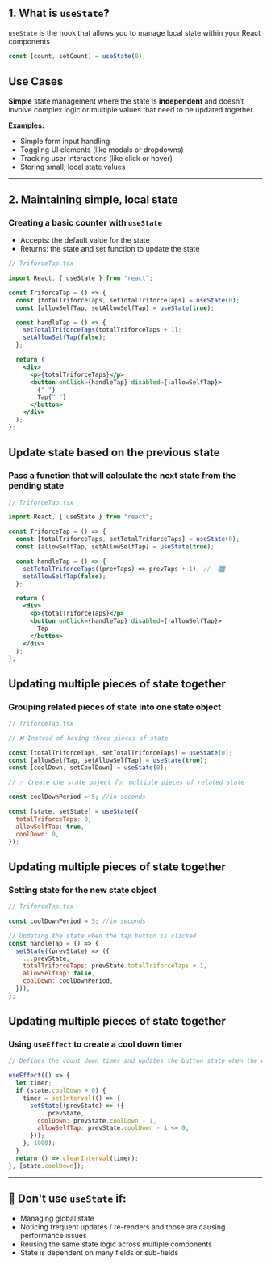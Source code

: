 ## 1. What is `useState`?

`useState` is the hook that allows you to manage local state within your React components

```jsx
const [count, setCount] = useState(0);
```

## Use Cases

**Simple** state management where the state is **independent** and doesn’t involve complex logic or multiple values that need to be updated together.

**Examples:**

- Simple form input handling
- Toggling UI elements (like modals or dropdowns)
- Tracking user interactions (like click or hover)
- Storing small, local state values

<hr/>

## 2. Maintaining simple, local state

### Creating a basic counter with `useState`

- Accepts: the default value for the state
- Returns: the state and set function to update the state

```jsx
// TriforceTap.tsx

import React, { useState } from "react";

const TriforceTap = () => {
  const [totalTriforceTaps, setTotalTriforceTaps] = useState(0);
  const [allowSelfTap, setAllowSelfTap] = useState(true);

  const handleTap = () => {
    setTotalTriforceTaps(totalTriforceTaps + 1);
    setAllowSelfTap(false);
  };

  return (
    <div>
      <p>{totalTriforceTaps}</p>
      <button onClick={handleTap} disabled={!allowSelfTap}>
        {" "}
        Tap{" "}
      </button>
    </div>
  );
};
```

## Update state based on the previous state

### Pass a function that will calculate the next state from the pending state

```jsx
// TriforceTap.tsx

import React, { useState } from "react";

const TriforceTap = () => {
  const [totalTriforceTaps, setTotalTriforceTaps] = useState(0);
  const [allowSelfTap, setAllowSelfTap] = useState(true);

  const handleTap = () => {
    setTotalTriforceTaps((prevTaps) => prevTaps + 1); // 👈🏾
    setAllowSelfTap(false);
  };

  return (
    <div>
      <p>{totalTriforceTaps}</p>
      <button onClick={handleTap} disabled={!allowSelfTap}>
        Tap
      </button>
    </div>
  );
};
```

## Updating multiple pieces of state together

### Grouping related pieces of state into one state object

```jsx
// TriforceTap.tsx

// ❌ Instead of having three pieces of state

const [totalTriforceTaps, setTotalTriforceTaps] = useState(0);
const [allowSelfTap, setAllowSelfTap] = useState(true);
const [coolDown, setCoolDown] = useState(0);

// ✅ Create one state object for multiple pieces of related state

const coolDownPeriod = 5; //in seconds

const [state, setState] = useState({
  totalTriforceTaps: 0,
  allowSelfTap: true,
  coolDown: 0,
});
```

## Updating multiple pieces of state together

### Setting state for the new state object

```jsx
// TriforceTap.tsx

const coolDownPeriod = 5; //in seconds

// Updating the state when the tap button is clicked
const handleTap = () => {
  setState((prevState) => ({
    ...prevState,
    totalTriforceTaps: prevState.totalTriforceTaps + 1,
    allowSelfTap: false,
    coolDown: coolDownPeriod,
  }));
};
```

## Updating multiple pieces of state together

### Using `useEffect` to create a cool down timer

```jsx
// Defines the count down timer and updates the button state when the cool down period is over

useEffect(() => {
  let timer;
  if (state.coolDown > 0) {
    timer = setInterval(() => {
      setState((prevState) => ({
        ...prevState,
        coolDown: prevState.coolDown - 1,
        allowSelfTap: prevState.coolDown - 1 <= 0,
      }));
    }, 1000);
  }
  return () => clearInterval(timer);
}, [state.coolDown]);
```

<hr />

## 🛑 Don't use `useState` if:

- Managing global state
- Noticing frequent updates / re-renders and those are causing performance issues
- Reusing the same state logic across multiple components
- State is dependent on many fields or sub-fields
